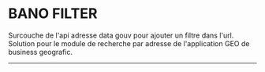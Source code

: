 # BANO FILTER

Surcouche de l'api adresse data gouv pour ajouter un filtre dans l'url.
Solution pour le module de recherche par adresse de l'application GEO de business geografic.

----------------
